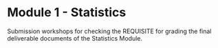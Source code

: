 # Module 1 - Statistics
 
 Submission workshops for checking the REQUISITE for grading the final deliverable documents of the Statistics Module.
